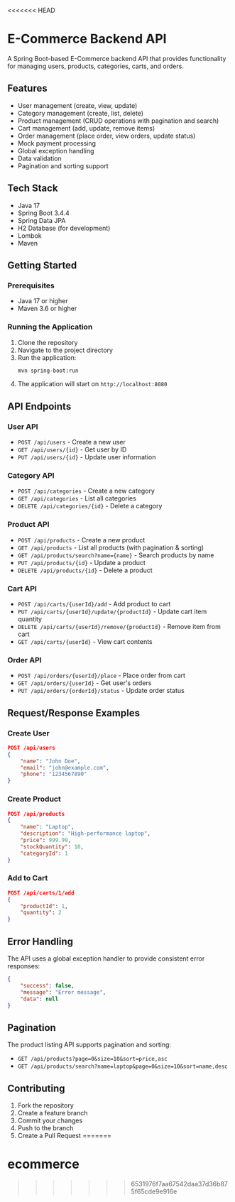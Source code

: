 <<<<<<< HEAD
# E-Commerce Backend API

A Spring Boot-based E-Commerce backend API that provides functionality for managing users, products, categories, carts, and orders.

## Features

- User management (create, view, update)
- Category management (create, list, delete)
- Product management (CRUD operations with pagination and search)
- Cart management (add, update, remove items)
- Order management (place order, view orders, update status)
- Mock payment processing
- Global exception handling
- Data validation
- Pagination and sorting support

## Tech Stack

- Java 17
- Spring Boot 3.4.4
- Spring Data JPA
- H2 Database (for development)
- Lombok
- Maven

## Getting Started

### Prerequisites

- Java 17 or higher
- Maven 3.6 or higher

### Running the Application

1. Clone the repository
2. Navigate to the project directory
3. Run the application:
   ```bash
   mvn spring-boot:run
   ```
4. The application will start on `http://localhost:8080`

## API Endpoints

### User API

- `POST /api/users` - Create a new user
- `GET /api/users/{id}` - Get user by ID
- `PUT /api/users/{id}` - Update user information

### Category API

- `POST /api/categories` - Create a new category
- `GET /api/categories` - List all categories
- `DELETE /api/categories/{id}` - Delete a category

### Product API

- `POST /api/products` - Create a new product
- `GET /api/products` - List all products (with pagination & sorting)
- `GET /api/products/search?name={name}` - Search products by name
- `PUT /api/products/{id}` - Update a product
- `DELETE /api/products/{id}` - Delete a product

### Cart API

- `POST /api/carts/{userId}/add` - Add product to cart
- `PUT /api/carts/{userId}/update/{productId}` - Update cart item quantity
- `DELETE /api/carts/{userId}/remove/{productId}` - Remove item from cart
- `GET /api/carts/{userId}` - View cart contents

### Order API

- `POST /api/orders/{userId}/place` - Place order from cart
- `GET /api/orders/{userId}` - Get user's orders
- `PUT /api/orders/{orderId}/status` - Update order status

## Request/Response Examples

### Create User
```json
POST /api/users
{
    "name": "John Doe",
    "email": "john@example.com",
    "phone": "1234567890"
}
```

### Create Product
```json
POST /api/products
{
    "name": "Laptop",
    "description": "High-performance laptop",
    "price": 999.99,
    "stockQuantity": 10,
    "categoryId": 1
}
```

### Add to Cart
```json
POST /api/carts/1/add
{
    "productId": 1,
    "quantity": 2
}
```

## Error Handling

The API uses a global exception handler to provide consistent error responses:

```json
{
    "success": false,
    "message": "Error message",
    "data": null
}
```

## Pagination

The product listing API supports pagination and sorting:

- `GET /api/products?page=0&size=10&sort=price,asc`
- `GET /api/products/search?name=laptop&page=0&size=10&sort=name,desc`

## Contributing

1. Fork the repository
2. Create a feature branch
3. Commit your changes
4. Push to the branch
5. Create a Pull Request 
=======
# ecommerce
>>>>>>> 6531976f7aa67542daa37d36b875f65cde9e916e
